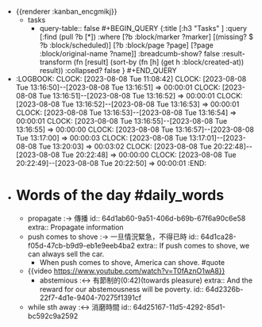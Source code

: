 - {{renderer :kanban_encgmikj}}
	- tasks
		- query-table:: false
		  #+BEGIN_QUERY
		  {:title [:h3 "Tasks" ]
		  :query [:find (pull ?b [*])
		  :where
		    [?b :block/marker ?marker]
		    [(missing? $ ?b :block/scheduled)]
		    [?b :block/page ?page]
		    [?page :block/original-name ?name]]
		  :breadcumb-show? false
		  :result-transform (fn [result]
		  (sort-by (fn [h]
		  (get h :block/created-at)) result))
		  :collapsed? false
		  }
		  #+END_QUERY
- :LOGBOOK:
  CLOCK: [2023-08-08 Tue 11:08:42]
  CLOCK: [2023-08-08 Tue 13:16:50]--[2023-08-08 Tue 13:16:51] =>  00:00:01
  CLOCK: [2023-08-08 Tue 13:16:51]--[2023-08-08 Tue 13:16:52] =>  00:00:01
  CLOCK: [2023-08-08 Tue 13:16:52]--[2023-08-08 Tue 13:16:53] =>  00:00:01
  CLOCK: [2023-08-08 Tue 13:16:53]--[2023-08-08 Tue 13:16:54] =>  00:00:01
  CLOCK: [2023-08-08 Tue 13:16:55]--[2023-08-08 Tue 13:16:55] =>  00:00:00
  CLOCK: [2023-08-08 Tue 13:16:57]--[2023-08-08 Tue 13:17:00] =>  00:00:03
  CLOCK: [2023-08-08 Tue 13:17:01]--[2023-08-08 Tue 13:20:03] =>  00:03:02
  CLOCK: [2023-08-08 Tue 20:22:48]--[2023-08-08 Tue 20:22:48] =>  00:00:00
  CLOCK: [2023-08-08 Tue 20:22:49]--[2023-08-08 Tue 20:22:50] =>  00:00:01
  :END:
- # Words of the day #daily_words
	- propagate :-> 傳播
	  id:: 64d1ab60-9a51-406d-b69b-67f6a90c6e58
	  extra:: Propagate information
	- push comes to shove :-> 一旦情況緊急，不得已時
	  id:: 64d1ca28-f05d-47cb-b9d9-eb1e9eeb4ba2
	  extra:: If push comes to shove, we can always sell the car.
		- When push comes to shove, America can shove. #quote
	- {{video https://www.youtube.com/watch?v=T0fAznO1wA8}}
		- abstemious :<-> 有節制的(0:42)(towards pleasure)
		  extra:: And the reward for our abstemousness will be poverty.
		  id:: 64d2326b-22f7-4d1e-9404-70275f1391cf
	- while sth away :<-> 消磨時間
	  id:: 64d25167-11d5-4292-85d1-bc592c9a2592